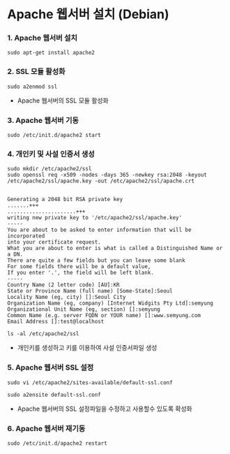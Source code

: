 Apache 웹서버 설치 (Debian)
=============

### 1. Apache 웹서버 설치
```
sudo apt-get install apache2
```

### 2. SSL 모듈 활성화
```
sudo a2enmod ssl
```

+ Apache 웹서버의 SSL 모듈 활성화


### 3. Apache 웹서버 기동
```
sudo /etc/init.d/apache2 start
```

### 4. 개인키 및 사설 인증서 생성
```
sudo mkdir /etc/apache2/ssl
sudo openssl req -x509 -nodes -days 365 -newkey rsa:2048 -keyout /etc/apache2/ssl/apache.key -out /etc/apache2/ssl/apache.crt


Generating a 2048 bit RSA private key
.......+++
......................+++
writing new private key to '/etc/apache2/ssl/apache.key'
-----
You are about to be asked to enter information that will be incorporated
into your certificate request.
What you are about to enter is what is called a Distinguished Name or a DN.
There are quite a few fields but you can leave some blank
For some fields there will be a default value,
If you enter '.', the field will be left blank.
-----
Country Name (2 letter code) [AU]:KR
State or Province Name (full name) [Some-State]:Seoul
Locality Name (eg, city) []:Seoul City
Organization Name (eg, company) [Internet Widgits Pty Ltd]:semyung
Organizational Unit Name (eg, section) []:semyung
Common Name (e.g. server FQDN or YOUR name) []:www.semyung.com
Email Address []:test@localhost

ls -al /etc/apache2/ssl
```

+ 개인키를 생성하고 키를 이용하여 사설 인증서파일 생성


### 5. Apache 웹서버 SSL 설정
```
sudo vi /etc/apache2/sites-available/default-ssl.conf 
 
sudo a2ensite default-ssl.conf
```

+ Apache 웹서버의 SSL 설정파일을 수정하고 사용할수 있도록 확성화


### 6. Apache 웹서버 재기동
```
sudo /etc/init.d/apache2 restart
```
